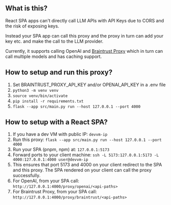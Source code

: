 ## What is this?

React SPA apps can't directly call LLM APIs with API Keys due to CORS and the risk of exposing keys.

Instead your SPA app can call this proxy and the proxy in turn can add your key etc. and make the call
to the LLM provider.

Currently, it supports calling OpenAI and [Braintrust Proxy](https://github.com/braintrustdata/braintrust-proxy) which in turn can call multiple models and has caching support.

## How to setup and run this proxy?

1. Set BRAINTRUST_PROXY_API_KEY and/or OPENAI_API_KEY in a .env file
2. `python3 -m venv venv`
3. `source venv/bin/activate`
4. `pip install -r requirements.txt`
5. `flask --app src/main.py run --host 127.0.0.1 --port 4000`

## How to setup with a React SPA?

1. If you have a dev VM with public IP: `devvm-ip`
2. Run this proxy: `flask --app src/main.py run --host 127.0.0.1 --port 4000`
3. Run your SPA (pnpm, npm) at: `127.0.0.1:5173`
4. Forward ports to your client machine: `ssh -L 5173:127.0.0.1:5173 -L 4000:127.0.0.1:4000 user@devvm-ip`
5. This ensures that port 5173 and 4000 on your client redirect to the SPA and this proxy. The SPA rendered on your client can call the proxy successfully.
6. For OpenAI, from your SPA call: `http://127.0.0.1:4000/proxy/openai/<api-paths>`
7. For Braintrust Proxy, from your SPA call: `http://127.0.0.1:4000/proxy/braintrust/<api-paths>`